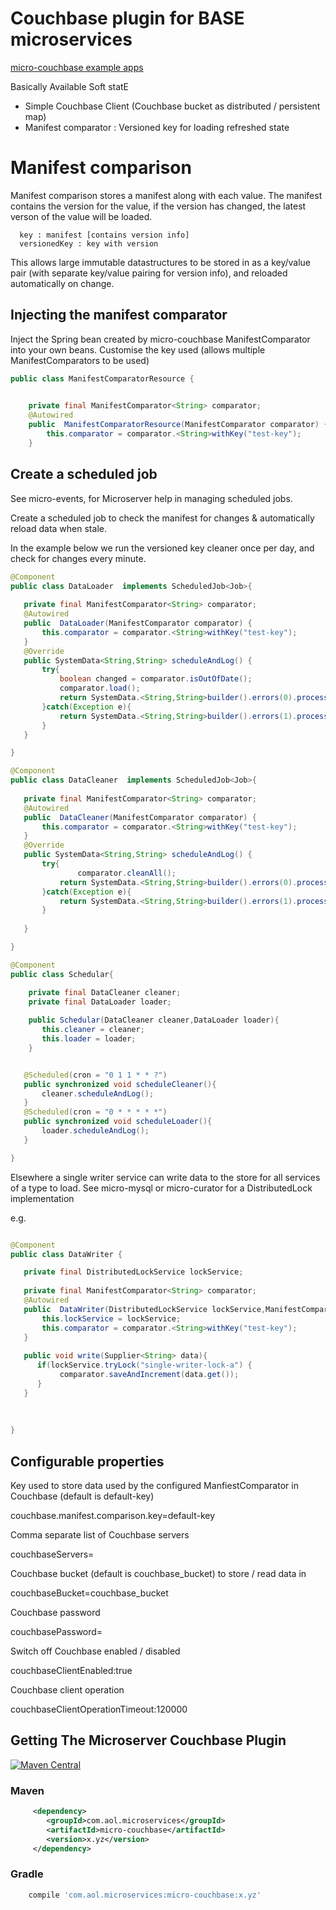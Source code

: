 # Couchbase plugin for BASE microservices

[micro-couchbase example apps](https://github.com/aol/micro-server/tree/master/micro-couchbase/src/test/java/app)

Basically Available Soft statE

* Simple Couchbase Client (Couchbase bucket as distributed / persistent map)
* Manifest comparator : Versioned key for loading refreshed state

# Manifest comparison

Manifest comparison stores a manifest along with each value. The manifest contains the version for the value, if the version has changed, the latest verson of the value will be loaded.

   
      key : manifest [contains version info]
      versionedKey : key with version 
      
This allows large immutable datastructures to be stored in as a key/value pair (with separate key/value pairing for version info), and reloaded automatically on change. 

## Injecting the manifest comparator

Inject the Spring bean created by micro-couchbase ManifestComparator into your own beans. Customise the key used (allows multiple ManifestComparators to be used)

```java
public class ManifestComparatorResource {
	

	private final ManifestComparator<String> comparator;
	@Autowired
	public  ManifestComparatorResource(ManifestComparator comparator) {
		this.comparator = comparator.<String>withKey("test-key");
	}
```

## Create a scheduled job

See micro-events, for Microserver help in managing scheduled jobs.

Create a scheduled job to check the manifest for changes & automatically reload data when stale.

In the example below we run the versioned key cleaner once per day, and check for changes every minute.

 ```java
@Component
public class DataLoader  implements ScheduledJob<Job>{
	
	private final ManifestComparator<String> comparator;
	@Autowired
	public  DataLoader(ManifestComparator comparator) {
		this.comparator = comparator.<String>withKey("test-key");
	}
	@Override
	public SystemData<String,String> scheduleAndLog() {
		try{
			boolean changed = comparator.isOutOfDate();
			comparator.load();
			return SystemData.<String,String>builder().errors(0).processed(isOutOfDate?1:0).build();
		}catch(Exception e){
			return SystemData.<String,String>builder().errors(1).processed(0).build();
		}
	}

}

@Component
public class DataCleaner  implements ScheduledJob<Job>{
	
	private final ManifestComparator<String> comparator;
	@Autowired
	public  DataCleaner(ManifestComparator comparator) {
		this.comparator = comparator.<String>withKey("test-key");
	}
	@Override
	public SystemData<String,String> scheduleAndLog() {
		try{
		        comparator.cleanAll();
			return SystemData.<String,String>builder().errors(0).processed(1).build();
		}catch(Exception e){
			return SystemData.<String,String>builder().errors(1).processed(0).build();
		}
		
	}

}

@Component
public class Schedular{

     private final DataCleaner cleaner;
     private final DataLoader loader;
     
     public Schedular(DataCleaner cleaner,DataLoader loader){ 
     	this.cleaner = cleaner;
        this.loader = loader;
     }
 
 
    @Scheduled(cron = "0 1 1 * * ?")
	public synchronized void scheduleCleaner(){
		cleaner.scheduleAndLog();
	}
	@Scheduled(cron = "0 * * * * *")
	public synchronized void scheduleLoader(){
		loader.scheduleAndLog();
	}

}

 ```

Elsewhere a single writer service can write data to the store for all services of a type to load. See micro-mysql or micro-curator for a DistributedLock implementation

e.g.

 ```java
 
 @Component
 public class DataWriter {
 
 	private final DistributedLockService lockService;
 	
 	private final ManifestComparator<String> comparator;
	@Autowired
	public  DataWriter(DistributedLockService lockService,ManifestComparator comparator) {
	    this.lockService = lockService;
		this.comparator = comparator.<String>withKey("test-key");
	} 
	
	public void write(Supplier<String> data){
	   if(lockService.tryLock("single-writer-lock-a") {
	   		comparator.saveAndIncrement(data.get());
	   }
	}
	
	
	
 }
 
  ```
  
## Configurable properties

Key used to store data used by the configured ManfiestComparator in Couchbase (default is default-key)

couchbase.manifest.comparison.key=default-key

Comma separate list of Couchbase servers

couchbaseServers=

Couchbase bucket (default is couchbase_bucket) to store / read data in

couchbaseBucket=couchbase_bucket

Couchbase password

couchbasePassword=

Switch off Couchbase enabled / disabled

couchbaseClientEnabled:true

Couchbase client operation

couchbaseClientOperationTimeout:120000

## Getting The Microserver Couchbase Plugin

[![Maven Central](https://maven-badges.herokuapp.com/maven-central/com.aol.microservices/micro-couchbase/badge.svg)](https://maven-badges.herokuapp.com/maven-central/com.aol.microservices/micro-couchbase)

### Maven 
```xml
     <dependency>
        <groupId>com.aol.microservices</groupId>  
        <artifactId>micro-couchbase</artifactId>
        <version>x.yz</version>
     </dependency>
```
### Gradle
```groovy
    compile 'com.aol.microservices:micro-couchbase:x.yz'
 ```

